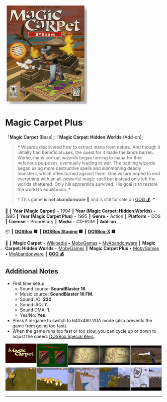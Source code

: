 ![](Thumbnail.png "application-thumbnail")

# Magic Carpet Plus

「**Magic Carpet** (Base)」「**Magic Carpet: Hidden Worlds** (Add-on)」

> ❝ Wizards discovered how to extract mana from nature. And though it initially had beneficial uses, the quest for it made the lands barren. Worse, many corrupt wizards began turning to mana for their nefarious purposes, eventually leading to war. The battling wizards began using more destructive spells and summoning deadly monsters, which often turned against them. One wizard hoped to end everything with an all-powerful magic spell but instead only left the worlds shattered. Only his apprentice survived. His goal is to restore the world to equilibrium. ❞
>
> ❝ This game **is not abandonware 🚫** and is still for sale on [GOG 💰](https://www.gog.com/en/game/magic_carpet). ❞
>

📌 ┃ **Year (Magic Carpet)** ‣ 1994 ┃ **Year (Magic Carpet: Hidden Worlds)** ‣ 1995 ┃ **Year (Magic Carpet Plus)** ‣ 1995 ┃ **Genre** ‣ Action ┃ **Platform** ‣ DOS ┃ **License** ‣ Proprietary ┃ **Media** ‣ CD-ROM ┃ **Add-on** 

📦 ┃ **[DOSBox](https://www.dosbox.com/) 🟩** ┃ **[DOSBox Staging](https://dosbox-staging.github.io/) 🟩** ┃ **[DOSBox-X](https://dosbox-x.com/) 🟩** 

📎 ┃ **Magic Carpet** ‣ [Wikipedia](https://en.wikipedia.org/wiki/Magic_Carpet_(video_game)) • [MobyGames](https://www.mobygames.com/game/361/magic-carpet/) • [MyAbandonware](https://www.myabandonware.com/game/magic-carpet-2f4) ┃ **Magic Carpet: Hidden Worlds** ‣ [MobyGames](https://www.mobygames.com/game/738/magic-carpet-the-hidden-worlds/) ┃ **Magic Carpet Plus** ‣ [MobyGames](https://www.mobygames.com/game/15665/magic-carpet-plus/) • [MyAbandonware](https://www.myabandonware.com/game/magic-carpet-plus-2f5) ┃ **[GOG 💰](https://www.gog.com/en/game/magic_carpet)** 

## Additional Notes
- First time setup:
  - Sound source: **SoundBlaster 16**.
  - Music source: **SoundBlaster 16 FM**.
  - Sound I/O: **220**.
  - Sound IRQ: **7**.
  - Sound DMA: **1**.
  - Yes/No: **Yes**.
- Press `R` in-game to switch to 640x480 VGA mode (also prevents the game from going too fast).
- When the game runs too fast or too slow, you can cycle up or down to adjust the speed: [DOSBox Special Keys](https://www.dosbox.com/wiki/Special_Keys).

![](Montage.png "Magic Carpet Plus")

---

